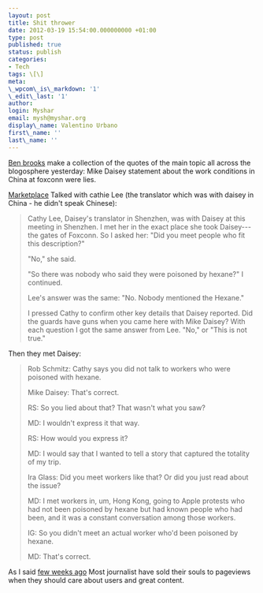 ```yaml
---
layout: post
title: Shit thrower
date: 2012-03-19 15:54:00.000000000 +01:00
type: post
published: true
status: publish
categories:
- Tech
tags: \[\]
meta:
\_wpcom\_is\_markdown: '1'
\_edit\_last: '1'
author:
login: Myshar
email: mysh@myshar.org
display\_name: Valentino Urbano
first\_name: ''
last\_name: ''
---
```


[Ben brooks][0] make a collection of the quotes of the main topic all across the blogosphere yesterday: Mike Daisey statement about the work conditions in China at foxconn were lies.

  
[Marketplace][1] Talked with cathie Lee (the translator which was with daisey in China - he didn't speak Chinese):

> Cathy Lee, Daisey's translator in Shenzhen, was with Daisey at this meeting in Shenzhen. I met her in the exact place she took Daisey---the gates of Foxconn. So I asked her: "Did you meet people who fit this description?"
> 
> "No," she said.
> 
> "So there was nobody who said they were poisoned by hexane?" I continued.
> 
> Lee's answer was the same: "No. Nobody mentioned the Hexane."
> 
> I pressed Cathy to confirm other key details that Daisey reported. Did the guards have guns when you came here with Mike Daisey? With each question I got the same answer from Lee. "No," or "This is not true."

Then they met Daisey:

> Rob Schmitz: Cathy says you did not talk to workers who were poisoned with hexane.
> 
> Mike Daisey: That's correct.
> 
> RS: So you lied about that? That wasn't what you saw?
> 
> MD: I wouldn't express it that way.
> 
> RS: How would you express it?
> 
> MD: I would say that I wanted to tell a story that captured the totality of my trip.
> 
> Ira Glass: Did you meet workers like that? Or did you just read about the issue?
> 
> MD: I met workers in, um, Hong Kong, going to Apple protests who had not been poisoned by hexane but had known people who had been, and it was a constant conversation among those workers.
> 
> IG: So you didn't meet an actual worker who'd been poisoned by hexane.
> 
> MD: That's correct.

As I said [few weeks ago][2] Most journalist have sold their souls to pageviews when they should care about users and great content.


[0]:  http://brooksreview.net/2012/03/shit-fan/
[1]: http://www.marketplace.org/topics/life/ieconomy/acclaimed-apple-critic-made-details
[2]: http://anythingapple.altervista.org/2012/03/other-suppositions-are-pointless/